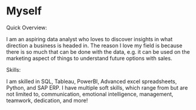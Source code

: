# Myself

Quick Overview:

I am an aspiring data analyst who loves to discover insights in what direction a business is headed in. The reason I love my field is because there is so much that can be done with the data, e.g. it can be used on the marketing aspect of things to understand future options with sales.

Skills:

I am skilled in SQL, Tableau, PowerBI, Advanced excel spreadsheets, Python, and SAP ERP. I have multiple soft skills, which range from but are not limited to, communication, emotional intelligence, management, teamwork, dedication, and more!

